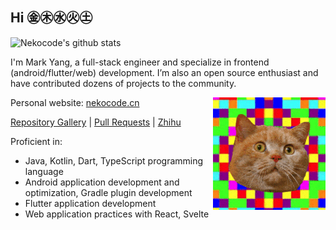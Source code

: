 ## Hi ㊎㊍㊌㊋㊏

![Nekocode's github stats](https://github-readme-stats.vercel.app/api?username=nekocode&show_icons=true&theme=dracula)

I'm Mark Yang, a full-stack engineer and specialize in frontend (android/flutter/web) development. I’m also an open source enthusiast and have contributed dozens of projects to the community.

<img align="right" alt="wired cat" src="img/avatar.gif" height="180" />

Personal website: [nekocode.cn](https://nekocode.cn)

[Repository Gallery](https://nekocode.github.io/neko-gallery/) | [Pull Requests](https://github.com/pulls?q=is%3Apr+author%3Anekocode+archived%3Afalse+is%3Amerged+-user%3Anekocode) | [Zhihu](https://www.zhihu.com/people/nekocode)



Proficient in:

- Java, Kotlin, Dart, TypeScript programming language
- Android application development and optimization, Gradle plugin development
- Flutter application development
- Web application practices with React, Svelte
